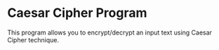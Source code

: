 # Caesar Cipher Program

This program allows you to encrypt/decrypt an input text using Caesar Cipher technique.
